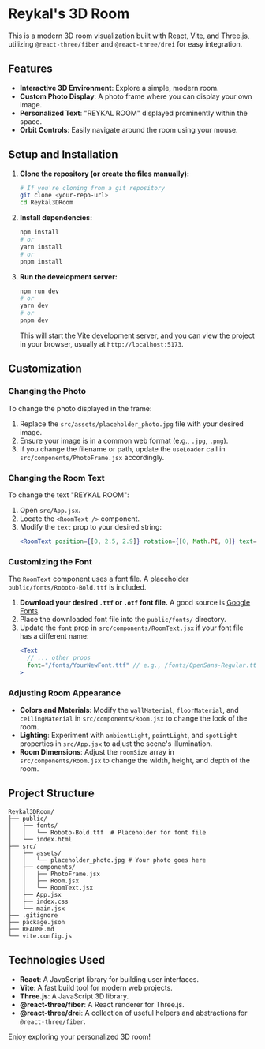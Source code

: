 # Reykal's 3D Room

This is a modern 3D room visualization built with React, Vite, and Three.js, utilizing `@react-three/fiber` and `@react-three/drei` for easy integration.

## Features

*   **Interactive 3D Environment**: Explore a simple, modern room.
*   **Custom Photo Display**: A photo frame where you can display your own image.
*   **Personalized Text**: "REYKAL ROOM" displayed prominently within the space.
*   **Orbit Controls**: Easily navigate around the room using your mouse.

## Setup and Installation

1.  **Clone the repository (or create the files manually):**
    ```bash
    # If you're cloning from a git repository
    git clone <your-repo-url>
    cd Reykal3DRoom
    ```

2.  **Install dependencies:**
    ```bash
    npm install
    # or
    yarn install
    # or
    pnpm install
    ```

3.  **Run the development server:**
    ```bash
    npm run dev
    # or
    yarn dev
    # or
    pnpm dev
    ```
    This will start the Vite development server, and you can view the project in your browser, usually at `http://localhost:5173`.

## Customization

### Changing the Photo

To change the photo displayed in the frame:

1.  Replace the `src/assets/placeholder_photo.jpg` file with your desired image.
2.  Ensure your image is in a common web format (e.g., `.jpg`, `.png`).
3.  If you change the filename or path, update the `useLoader` call in `src/components/PhotoFrame.jsx` accordingly.

### Changing the Room Text

To change the text "REYKAL ROOM":

1.  Open `src/App.jsx`.
2.  Locate the `<RoomText />` component.
3.  Modify the `text` prop to your desired string:
    ```jsx
    <RoomText position={[0, 2.5, 2.9]} rotation={[0, Math.PI, 0]} text="YOUR CUSTOM TEXT HERE" />
    ```

### Customizing the Font

The `RoomText` component uses a font file. A placeholder `public/fonts/Roboto-Bold.ttf` is included.

1.  **Download your desired `.ttf` or `.otf` font file.** A good source is [Google Fonts](https://fonts.google.com/).
2.  Place the downloaded font file into the `public/fonts/` directory.
3.  Update the `font` prop in `src/components/RoomText.jsx` if your font file has a different name:
    ```jsx
    <Text
      // ... other props
      font="/fonts/YourNewFont.ttf" // e.g., /fonts/OpenSans-Regular.ttf
    >
    ```

### Adjusting Room Appearance

*   **Colors and Materials**: Modify the `wallMaterial`, `floorMaterial`, and `ceilingMaterial` in `src/components/Room.jsx` to change the look of the room.
*   **Lighting**: Experiment with `ambientLight`, `pointLight`, and `spotLight` properties in `src/App.jsx` to adjust the scene's illumination.
*   **Room Dimensions**: Adjust the `roomSize` array in `src/components/Room.jsx` to change the width, height, and depth of the room.

## Project Structure

```
Reykal3DRoom/
├── public/
│   ├── fonts/
│   │   └── Roboto-Bold.ttf  # Placeholder for font file
│   └── index.html
├── src/
│   ├── assets/
│   │   └── placeholder_photo.jpg # Your photo goes here
│   ├── components/
│   │   ├── PhotoFrame.jsx
│   │   ├── Room.jsx
│   │   └── RoomText.jsx
│   ├── App.jsx
│   ├── index.css
│   └── main.jsx
├── .gitignore
├── package.json
├── README.md
└── vite.config.js
```

## Technologies Used

*   **React**: A JavaScript library for building user interfaces.
*   **Vite**: A fast build tool for modern web projects.
*   **Three.js**: A JavaScript 3D library.
*   **@react-three/fiber**: A React renderer for Three.js.
*   **@react-three/drei**: A collection of useful helpers and abstractions for `@react-three/fiber`.

Enjoy exploring your personalized 3D room!

